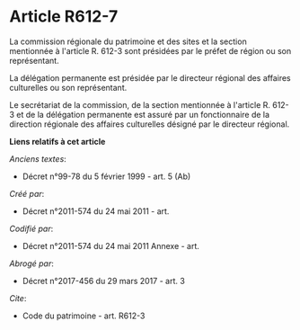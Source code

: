 # Article R612-7

La commission régionale du patrimoine et des sites et la section mentionnée à l'article R. 612-3 sont présidées par le préfet
de région ou son représentant. 

La délégation permanente est présidée par le directeur régional des affaires culturelles ou son représentant. 

Le secrétariat de la commission, de la section mentionnée à l'article R. 612-3 et de la délégation permanente est assuré par
un fonctionnaire de la direction régionale des affaires culturelles désigné par le directeur régional.

**Liens relatifs à cet article**

_Anciens textes_:

  - Décret n°99-78 du 5 février 1999 - art. 5 (Ab)

_Créé par_:

  - Décret n°2011-574 du 24 mai 2011  - art.

_Codifié par_:

  - Décret n°2011-574 du 24 mai 2011 Annexe - art.

_Abrogé par_:

  - Décret n°2017-456 du 29 mars 2017 - art. 3

_Cite_:

  - Code du patrimoine - art. R612-3
